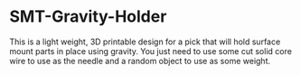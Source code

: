 # SMT-Gravity-Holder

This is a light weight, 3D printable design for a pick that will hold surface mount parts in place using gravity.
You just need to use some cut solid core wire to use as the needle and a random object to use as some weight.
